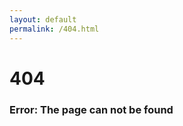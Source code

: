 ```yaml
---
layout: default
permalink: /404.html
---
```

<div class="">
	<!-- <img src="http://placehold.it/500x200" /> -->
	<h1>404</h1>
	<h3>Error: The page can not be found</h3>
	<!-- <h3>Can't find what you're looking for?</h3>
	<p>
		Maybe these links will help:
	</p> 

		<a href="/">( <span>home</span> )</a>
		<a href="/resume/">( <span>resume</span> )</a> 
		<a href="/portfolio/">( <span>portfolio</span> )</a> 
		<a href="https://scottkilts.typeform.com/to/ahYYrD" target="_blank">( <span>message</span> )</a> -->
</div>